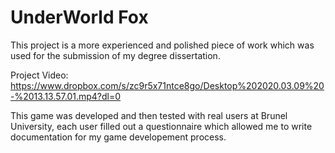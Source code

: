 # UnderWorld Fox

This project is a more experienced and polished piece of work which was used for the submission of my degree dissertation.

Project Video: https://www.dropbox.com/s/zc9r5x71ntce8go/Desktop%202020.03.09%20-%2013.13.57.01.mp4?dl=0

This game was developed and then tested with real users at Brunel University, each user filled out a questionnaire which allowed me to write documentation for my game developement process.
